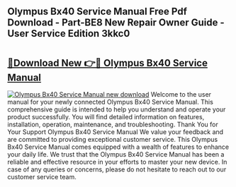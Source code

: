 ## Olympus Bx40 Service Manual Free Pdf Download - Part-BE8 New Repair Owner Guide - User Service Edition 3kkc0

# <h2><a href="http://bc64034.oget.top/?id=Olympus+Bx40+Service+Manual">🔗Download New 👉🔴 Olympus Bx40 Service Manual</a></h2>

[![Olympus Bx40 Service Manual new download](https://i.imgur.com/5g1atiW.png)](http://bc64034.oget.top/?id=Olympus+Bx40+Service+Manual)
Welcome to the user manual for your newly connected Olympus Bx40 Service Manual. This comprehensive guide is intended to help you understand and operate your product successfully. You will find detailed information on features, installation, operation, maintenance, and troubleshooting. Thank You for Your Support Olympus Bx40 Service Manual We value your feedback and are committed to providing exceptional customer service. This Olympus Bx40 Service Manual comes equipped with a wealth of features to enhance your daily life. We trust that the Olympus Bx40 Service Manual has been a reliable and effective resource in your efforts to master your new device. In case of any queries or concerns, please do not hesitate to reach out to our customer service team.
